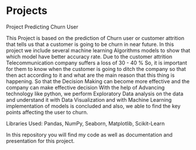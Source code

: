 # Projects
Project Predicting Churn User

This Project is based on the prediction of Churn user or customer attrition that tells us that a customer is going to be churn in near future. In this project we include several machine learning Algorithms models to show that which model have better accuracy rate. Due to the customer attrition Telecommunication company suffers a loss of 30 - 40 % So, it is important for them to know when the customer is going to ditch the company so that then act according to it and what are the main reason that this thing is happening. So that the Decision Making can become more effective and the company can make effective decision With the help of Advancing technology like python, we perform Exploratory Data analysis on the data and understand it with Data Visualization and with Machine Learning implementation of models is concluded and also, we able to find the key points affecting the user to churn.

Libraries Used: Pandas, NumPy, Seaborn, Matplotlib, Scikit-Learn

In this repository you will find my code as well as documentation and presentation for this project.
